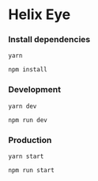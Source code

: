 # Helix Eye

### Install dependencies

```
yarn 
```
```
npm install 
```

### Development

```
yarn dev
```
```
npm run dev
```


### Production

```
yarn start
```
```
npm run start
```
